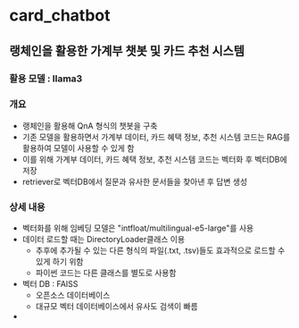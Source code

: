 # card_chatbot

## 랭체인을 활용한 가계부 챗봇 및 카드 추천 시스템

### 활용 모델 : llama3

### 개요
- 랭체인을 활용해 QnA 형식의 챗봇을 구축
- 기존 모델을 활용하면서 가계부 데이터, 카드 혜택 정보, 추천 시스템 코드는 RAG를 활용하여 모델이 사용할 수 있게 함
- 이를 위해 가계부 데이터, 카드 혜택 정보, 추천 시스템 코드는 벡터화 후 벡터DB에 저장
- retriever로 벡터DB에서 질문과 유사한 문서들을 찾아낸 후 답변 생성

### 상세 내용
- 벡터화를 위해 임베딩 모델은 "intfloat/multilingual-e5-large"를 사용
- 데이터 로드할 때는 DirectoryLoader클래스 이용
  - 추후에 추가될 수 있는 다른 형식의 파일(.txt, .tsv)들도 효과적으로 로드할 수 있게 하기 위함
  - 파이썬 코드는 다른 클래스를 별도로 사용함
- 벡터 DB : FAISS
  - 오픈소스 데이터베이스
  - 대규모 벡터 데이터베이스에서 유사도 검색이 빠름
- 